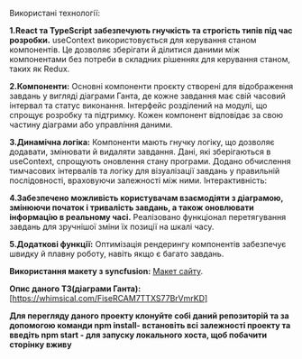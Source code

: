 Використані технології:

**1.React та TypeScript забезпечують гнучкість та строгість типів під час розробки.**
useContext використовується для керування станом компонентів. Це дозволяє зберігати й ділитися даними між компонентами без потреби в складних рішеннях для керування станом, таких як Redux.

**2.Компоненти:**
Основні компоненти проєкту створені для відображення завдань у вигляді діаграми Ганта, де кожне завдання має свій часовий інтервал та статус виконання.
Інтерфейс розділений на модулі, що спрощує розробку та підтримку. Кожен компонент відповідає за свою частину діаграми або управління даними.

**3.Динамічна логіка:**
Компоненти мають гнучку логіку, що дозволяє додавати, змінювати й видаляти завдання. Дані, які зберігаються в useContext, спрощують оновлення стану програми.
Додано обчислення тимчасових інтервалів та логіку для візуалізації завдань у правильній послідовності, враховуючи залежності між ними.
Інтерактивність:

**4.Забезпечено можливість користувачам взаємодіяти з діаграмою, змінюючи початок і тривалість завдань, а також оновлювати інформацію в реальному часі.**
Реалізовано функціонал перетягування завдань для зручнішої зміни їх позиції на шкалі часу.


**5.Додаткові функції:**
Оптимізація рендерингу компонентів забезпечує швидку й плавну роботу, навіть якщо є багато завдань.

 **Використання макету з syncfusion:**
 [Макет сайту](https://ej2.syncfusion.com/react/demos/?_gl=1*7s3j2c*_gcl_au*MTYxOTk2OTExMS4xNzI5NjA3NDUw*_ga*NDIzOTI1NTY2LjE3Mjk2MDc0NTA.*_ga_41J4HFMX1J*MTcyOTYwNzQ0OS4xLjEuMTcyOTYwODU4Mi4wLjAuMA..#/bootstrap5/gantt/baseline).

 **Опис даного ТЗ(діаграми Ганта):** 
 [https://whimsical.com/FiseRCAM7TTXS77BrVmrKD]

 **Для перегляду даного проекту клонуйте собі даний репозиторій та за допомогою команди npm install- встановіть всі залежності проекту та введіть npm start - для запуску локального хоста, щоб побачити сторінку вживу**

 